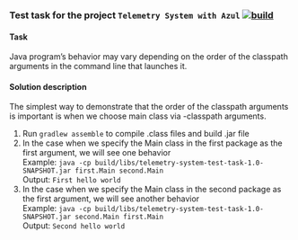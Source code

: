 ### Test task for the project `Telemetry System with Azul` [![build](https://github.com/mandelshtamd/telemetry-system-test-task/actions/workflows/gradle.yml/badge.svg)](https://github.com/mandelshtamd/telemetry-system-test-task/actions/workflows/gradle.yml)

#### Task
Java program’s behavior may vary depending on the order of the classpath arguments in the command line that launches it.

#### Solution description
The simplest way to demonstrate that the order of the classpath arguments is important is when we choose 
main class via -classpath arguments.

1. Run `gradlew assemble` to compile .class files and build .jar file
2. In the case when we specify the Main class in the first package as the first argument, 
   we will see one behavior  
Example: `java -cp build/libs/telemetry-system-test-task-1.0-SNAPSHOT.jar first.Main second.Main`  
Output: `First hello world`  
3. In the case when we specify the Main class in the second package as the first argument,
   we will see another behavior  
Example: `java -cp build/libs/telemetry-system-test-task-1.0-SNAPSHOT.jar second.Main first.Main`  
Output: `Second hello world`

